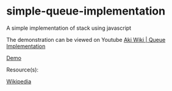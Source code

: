 # simple-queue-implementation
A simple implementation of stack using javascript

The demonstration can be viewed on Youtube
[Aki Wiki | Queue Implementation](https://www.youtube.com/watch?v=yJtcgLBtVFg)

[Demo](https://akkarachaiwangcharoensap.github.io/simple-queue-implementation/)

Resource(s):

[Wikipedia](https://en.wikipedia.org/wiki/Queue_(abstract_data_type))
